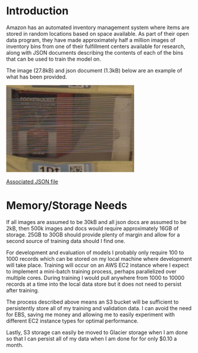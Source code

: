 # Introduction

Amazon has an automated inventory management system where items are stored in random locations based on space available. As part of their open data program, they have made approximately half a million images of inventory bins from one of their fulfillment centers available for research, along with JSON documents describing the contents of each of the bins that can be used to train the model on.  

The image (27.8kB) and json document (1.3kB) below are an example of what has been provided.  

![](../img/523.jpg)

[Associated JSON file](../data/523.json)

# Memory/Storage Needs

If all images are assumed to be 30kB and all json docs are assumed to be 2kB, then 500k images and docs would require approximately 16GB of storage. 25GB to 30GB should provide plenty of margin and allow for a second source of training data should I find one.  

For development and evaluation of models I probably only require 100 to 1000 records which can be stored on my local machine where development will take place. Training will occur on an AWS EC2 instance where I expect to implement a mini-batch training process, perhaps parallelized over multiple cores. During training I would pull anywhere from 1000 to 10000 records at a time into the local data store but it does not need to persist after training.

The process described above means an S3 bucket will be sufficient to persistently store all of my training and validation data. I can avoid the need for EBS, saving me money and allowing me to easily experiment with different EC2 instance types for optimal performance.

Lastly, S3 storage can easily be moved to Glacier storage when I am done so that I can persist all of my data when I am done for for only $0.10 a month.
